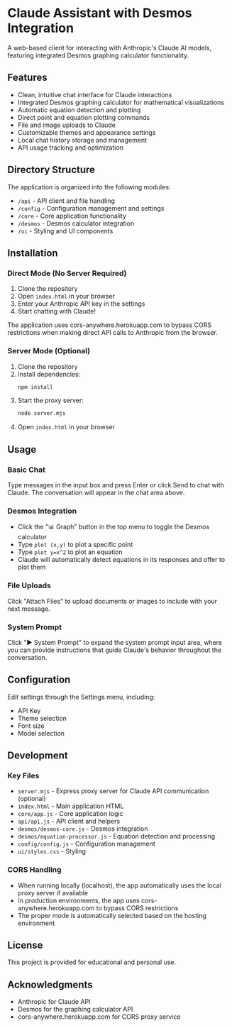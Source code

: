 # Claude Assistant with Desmos Integration

A web-based client for interacting with Anthropic's Claude AI models, featuring integrated Desmos graphing calculator functionality.

## Features

- Clean, intuitive chat interface for Claude interactions
- Integrated Desmos graphing calculator for mathematical visualizations
- Automatic equation detection and plotting
- Direct point and equation plotting commands
- File and image uploads to Claude
- Customizable themes and appearance settings
- Local chat history storage and management
- API usage tracking and optimization

## Directory Structure

The application is organized into the following modules:

- `/api` - API client and file handling
- `/config` - Configuration management and settings
- `/core` - Core application functionality
- `/desmos` - Desmos calculator integration
- `/ui` - Styling and UI components

## Installation

### Direct Mode (No Server Required)

1. Clone the repository
2. Open `index.html` in your browser
3. Enter your Anthropic API key in the settings
4. Start chatting with Claude!

The application uses cors-anywhere.herokuapp.com to bypass CORS restrictions when making direct API calls to Anthropic from the browser.

### Server Mode (Optional)

1. Clone the repository 
2. Install dependencies:
   ```bash
   npm install
   ```
3. Start the proxy server:
   ```bash
   node server.mjs
   ```
4. Open `index.html` in your browser

## Usage

### Basic Chat

Type messages in the input box and press Enter or click Send to chat with Claude. The conversation will appear in the chat area above.

### Desmos Integration

- Click the "📊 Graph" button in the top menu to toggle the Desmos calculator
- Type `plot (x,y)` to plot a specific point
- Type `plot y=x^2` to plot an equation
- Claude will automatically detect equations in its responses and offer to plot them

### File Uploads

Click "Attach Files" to upload documents or images to include with your next message.

### System Prompt

Click "► System Prompt" to expand the system prompt input area, where you can provide instructions that guide Claude's behavior throughout the conversation.

## Configuration

Edit settings through the Settings menu, including:

- API Key
- Theme selection
- Font size
- Model selection

## Development

### Key Files

- `server.mjs` - Express proxy server for Claude API communication (optional)
- `index.html` - Main application HTML
- `core/app.js` - Core application logic
- `api/api.js` - API client and helpers
- `desmos/desmos-core.js` - Desmos integration
- `desmos/equation-processor.js` - Equation detection and processing
- `config/config.js` - Configuration management
- `ui/styles.css` - Styling

### CORS Handling

- When running locally (localhost), the app automatically uses the local proxy server if available
- In production environments, the app uses cors-anywhere.herokuapp.com to bypass CORS restrictions
- The proper mode is automatically selected based on the hosting environment

## License

This project is provided for educational and personal use.

## Acknowledgments

- Anthropic for Claude API
- Desmos for the graphing calculator API
- cors-anywhere.herokuapp.com for CORS proxy service